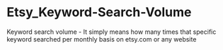 # Etsy_Keyword-Search-Volume
Keyword search volume - It simply means how many times that specific keyword searched per monthly basis on etsy.com  or any website

